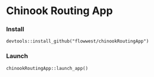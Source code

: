 # Chinook Routing App

### Install 

```{r}
devtools::install_github("flowwest/chinookRoutingApp")
```

### Launch 

```{r}
chinookRoutingApp::launch_app()
```
